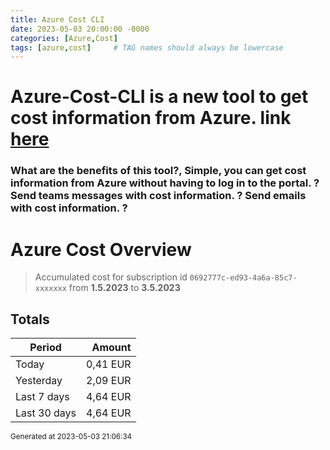 ```yaml
---
title: Azure Cost CLI
date: 2023-05-03 20:00:00 -0000
categories: [Azure,Cost]
tags: [azure,cost]     # TAG names should always be lowercase
---
```

# Azure-Cost-CLI is a new tool to get cost information from Azure. link [here](https://github.com/mivano/azure-cost-cli)

###  What are the benefits of this tool?, Simple, you can get cost information from Azure without having to log in to the portal. ? Send teams messages with cost information. ? Send emails with cost information. ?

# Azure Cost Overview

> Accumulated cost for subscription id `0692777c-ed93-4a6a-85c7-xxxxxxx` from **1.5.2023** to **3.5.2023**

## Totals

|Period|Amount|
|---|---:|
|Today|0,41 EUR|
|Yesterday|2,09 EUR|
|Last 7 days|4,64 EUR|
|Last 30 days|4,64 EUR|


<sup>Generated at 2023-05-03 21:06:34</sup>





